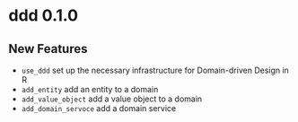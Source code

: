 # ddd 0.1.0

## New Features

-   `use_ddd` set up the necessary infrastructure for Domain-driven Design in R
-   `add_entity` add an entity to a domain
-   `add_value_object` add a value object to a domain
-   `add_domain_servoce` add a domain service
